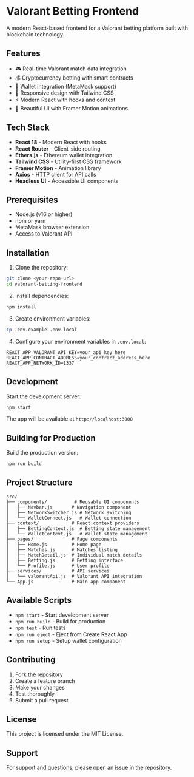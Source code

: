 # Valorant Betting Frontend

A modern React-based frontend for a Valorant betting platform built with blockchain technology.

## Features

- 🎮 Real-time Valorant match data integration
- 💰 Cryptocurrency betting with smart contracts
- 🔗 Wallet integration (MetaMask support)
- 📱 Responsive design with Tailwind CSS
- ⚡ Modern React with hooks and context
- 🎨 Beautiful UI with Framer Motion animations

## Tech Stack

- **React 18** - Modern React with hooks
- **React Router** - Client-side routing
- **Ethers.js** - Ethereum wallet integration
- **Tailwind CSS** - Utility-first CSS framework
- **Framer Motion** - Animation library
- **Axios** - HTTP client for API calls
- **Headless UI** - Accessible UI components

## Prerequisites

- Node.js (v16 or higher)
- npm or yarn
- MetaMask browser extension
- Access to Valorant API

## Installation

1. Clone the repository:
```bash
git clone <your-repo-url>
cd valorant-betting-frontend
```

2. Install dependencies:
```bash
npm install
```

3. Create environment variables:
```bash
cp .env.example .env.local
```

4. Configure your environment variables in `.env.local`:
```
REACT_APP_VALORANT_API_KEY=your_api_key_here
REACT_APP_CONTRACT_ADDRESS=your_contract_address_here
REACT_APP_NETWORK_ID=1337
```

## Development

Start the development server:
```bash
npm start
```

The app will be available at `http://localhost:3000`

## Building for Production

Build the production version:
```bash
npm run build
```

## Project Structure

```
src/
├── components/          # Reusable UI components
│   ├── Navbar.js       # Navigation component
│   ├── NetworkSwitcher.js # Network switching
│   └── WalletConnect.js   # Wallet connection
├── context/            # React context providers
│   ├── BettingContext.js  # Betting state management
│   └── WalletContext.js   # Wallet state management
├── pages/              # Page components
│   ├── Home.js         # Home page
│   ├── Matches.js      # Matches listing
│   ├── MatchDetail.js  # Individual match details
│   ├── Betting.js      # Betting interface
│   └── Profile.js      # User profile
├── services/           # API services
│   └── valorantApi.js  # Valorant API integration
└── App.js              # Main app component
```

## Available Scripts

- `npm start` - Start development server
- `npm run build` - Build for production
- `npm test` - Run tests
- `npm run eject` - Eject from Create React App
- `npm run setup` - Setup wallet configuration

## Contributing

1. Fork the repository
2. Create a feature branch
3. Make your changes
4. Test thoroughly
5. Submit a pull request

## License

This project is licensed under the MIT License.

## Support

For support and questions, please open an issue in the repository. 
